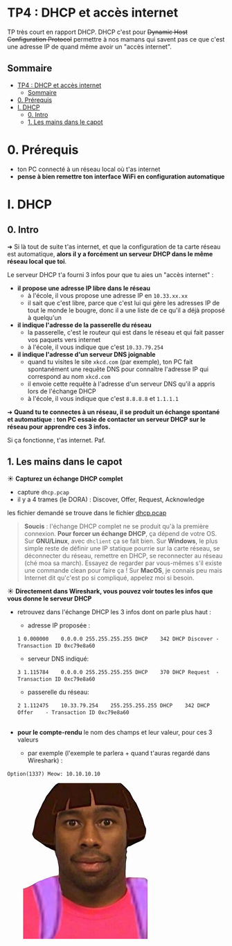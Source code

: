 # TP4 : DHCP et accès internet

TP très court en rapport DHCP. DHCP c'est pour ~~Dynamic Host Configuration Protocol~~ permettre à nos mamans qui savent pas ce que c'est une adresse IP de quand même avoir un "accès internet".

## Sommaire

- [TP4 : DHCP et accès internet](#tp4--dhcp-et-accès-internet)
  - [Sommaire](#sommaire)
- [0. Prérequis](#0-prérequis)
- [I. DHCP](#i-dhcp)
  - [0. Intro](#0-intro)
  - [1. Les mains dans le capot](#1-les-mains-dans-le-capot)

# 0. Prérequis

- ton PC connecté à un réseau local où t'as internet
- **pense à bien remettre ton interface WiFi en configuration automatique**

# I. DHCP

## 0. Intro

➜ Si là tout de suite t'as internet, et que la configuration de ta carte réseau est automatique, **alors il y a forcément un serveur DHCP dans le même réseau local que toi**.

Le serveur DHCP t'a fourni 3 infos pour que tu aies un "accès internet" :

- **il propose une adresse IP libre dans le réseau**
  - à l'école, il vous propose une adresse IP en `10.33.xx.xx`
  - il sait que c'est libre, parce que c'est lui qui gère les adresses IP de tout le monde le bougre, donc il a une liste de ce qu'il a déjà proposé à quelqu'un
- **il indique l'adresse de la passerelle du réseau**
  - la passerelle, c'est le routeur qui est dans le réseau et qui fait passer vos paquets vers internet
  - à l'école, il vous indique que c'est `10.33.79.254`
- **il indique l'adresse d'un serveur DNS joignable**
  - quand tu visites le site `xkcd.com` (par exemple), ton PC fait spontanément une requête DNS pour connaître l'adresse IP qui correspond au nom `xkcd.com`
  - il envoie cette requête à l'adresse d'un serveur DNS qu'il a appris lors de l'échange DHCP
  - à l'école, il vous indique que c'est `8.8.8.8` et `1.1.1.1`

➜ **Quand tu te connectes à un réseau, il se produit un échange spontané et automatique : ton PC essaie de contacter un serveur DHCP sur le réseau pour apprendre ces 3 infos.**

Si ça fonctionne, t'as internet. Paf.

## 1. Les mains dans le capot

☀️ **Capturez un échange DHCP complet**

- capture `dhcp.pcap`
- il y a 4 trames (le DORA) : Discover, Offer, Request, Acknowledge

 
les fichier demandé  se trouve dans le fichier [dhcp.pcap](dhcp.pcapng)


> **Soucis** : l'échange DHCP complet ne se produit qu'à la première connexion. **Pour forcer un échange DHCP**, ça dépend de votre OS. Sur **GNU/Linux**, avec `dhclient` ça se fait bien. Sur **Windows**, le plus simple reste de définir une IP statique pourrie sur la carte réseau, se déconnecter du réseau, remettre en DHCP, se reconnecter au réseau (ché moa sa march). Essayez de regarder par vous-mêmes s'il existe une commande clean pour faire ça ! Sur **MacOS**, je connais peu mais Internet dit qu'c'est po si compliqué, appelez moi si besoin.

☀️ **Directement dans Wireshark, vous pouvez voir toutes les infos que vous donne  le serveur DHCP**

- retrouvez dans l'échange DHCP les 3 infos dont on parle plus haut :
  - adresse IP proposée : 
  ```
  1	0.000000	0.0.0.0	255.255.255.255	DHCP	342	DHCP Discover - Transaction ID 0xc79e8a60

  ```
  - serveur DNS indiqué:
  ```
  3	1.115784	0.0.0.0	255.255.255.255	DHCP	370	DHCP Request  - Transaction ID 0xc79e8a60
  ```
  
  - passerelle du réseau:
  
  ```
  2	1.112475	10.33.79.254	255.255.255.255	DHCP	342	DHCP Offer    - Transaction ID 0xc79e8a60
  
  
  ```
- **pour le compte-rendu** le nom des champs et leur valeur, pour ces 3 valeurs
  - par exemple (l'exemple te parlera + quand t'auras regardé dans Wireshark) :

```
Option(1337) Meow: 10.10.10.10
```

![DORA](./img/dora.jpg)
